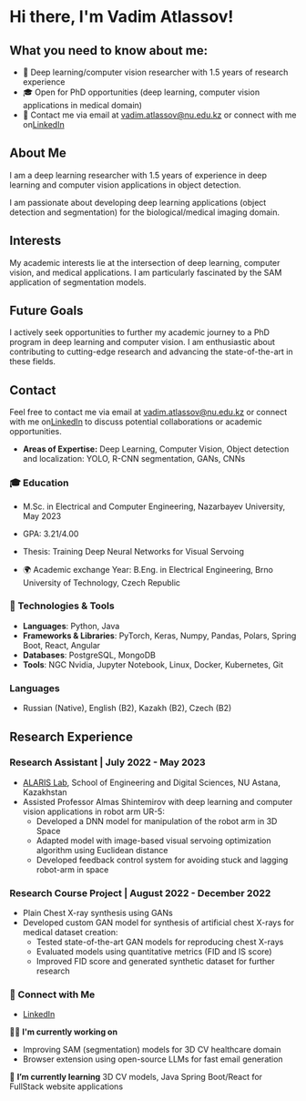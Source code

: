 # Hi there, I'm Vadim Atlassov!

## What you need to know about me:

 - 🧠 Deep learning/computer vision researcher with 1.5 years of research experience
 - 🎓 Open for PhD opportunities (deep learning, computer vision applications in medical domain)
 - 🤝 Contact me via email at vadim.atlassov@nu.edu.kz or connect with me on[LinkedIn](www.linkedin.com/in/vadim-atlassov) 

## About Me
I am a deep learning researcher with 1.5 years of experience in deep learning and computer vision applications in object detection. 

I am passionate about developing deep learning  applications (object detection and segmentation) for the biological/medical imaging domain.

## Interests
My academic interests lie at the intersection of deep learning, computer vision, and medical applications. I am particularly fascinated by the SAM application of segmentation models.

## Future Goals
I actively seek opportunities to further my academic journey to a PhD program in deep learning and computer vision. I am enthusiastic about contributing to cutting-edge research and advancing the state-of-the-art in these fields.

## Contact
Feel free to contact me via email at vadim.atlassov@nu.edu.kz or connect with me on[LinkedIn](www.linkedin.com/in/vadim-atlassov) to discuss potential collaborations or academic opportunities.

- **Areas of Expertise:** Deep Learning, Computer Vision, Object detection and localization: YOLO, R-CNN segmentation, GANs, CNNs

### 🎓 Education
-  M.Sc. in Electrical and Computer Engineering, Nazarbayev University, May 2023
  - GPA: 3.21/4.00
  - Thesis: Training Deep Neural Networks for Visual Servoing

- 🌍 Academic exchange Year: B.Eng. in Electrical Engineering, Brno University of Technology, Czech Republic

### 🔧 Technologies & Tools
- **Languages**: Python, Java
- **Frameworks & Libraries**: PyTorch, Keras, Numpy, Pandas, Polars, Spring Boot, React, Angular
- **Databases**: PostgreSQL, MongoDB
- **Tools**: NGC Nvidia, Jupyter Notebook, Linux, Docker, Kubernetes, Git

### Languages
- Russian (Native), English (B2), Kazakh (B2), Czech (B2)

## Research Experience

### Research Assistant | July 2022 - May 2023
- [ALARIS Lab](https://www.alaris.kz/), School of Engineering and Digital Sciences, NU Astana, Kazakhstan
- Assisted Professor Almas Shintemirov with deep learning and computer vision applications in robot arm UR-5:
  - Developed a DNN model for manipulation of the robot arm in 3D Space
  - Adapted model with image-based visual servoing optimization algorithm using Euclidean distance
  - Developed feedback control system for avoiding stuck and lagging robot-arm in space

### Research Course Project | August 2022 - December 2022
- Plain Chest X-ray synthesis using GANs
- Developed custom GAN model for synthesis of artificial chest X-rays for medical dataset creation:
  - Tested state-of-the-art GAN models for reproducing chest X-rays
  - Evaluated models using quantitative metrics (FID and IS score)
  - Improved FID score and generated synthetic dataset for further research

### 🤝 Connect with Me
- [LinkedIn](www.linkedin.com/in/vadim-atlassov)

👨‍💻 **I'm currently working on** 
- Improving SAM (segmentation) models for 3D CV healthcare domain
- Browser extension using open-source LLMs for fast email generation

🌱 **I’m currently learning** 3D CV models, Java Spring Boot/React for FullStack website applications
